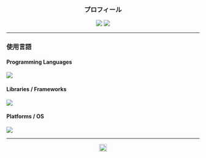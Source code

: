 <!--  使用言語の割合とコードサイズ比率 -->
<h3 align="center">プロフィール</h3>

<p align="center">
  <!-- 言語の割合 -->

  <img src="https://github-profile-summary-cards.vercel.app/api/cards/repos-per-language?username=KKAWAI1998&theme=dracula" />
  <img src="https://github-profile-summary-cards.vercel.app/api/cards/most-commit-language?username=KKAWAI1998&theme=dracula" />

</p>

---

<!-- 🛠 使用言語 & フレームワーク（SkillIcons形式） -->
### 使用言語

####  Programming Languages
<p>
  <img src="https://skillicons.dev/icons?i=python,cpp,matlab,java,fortran,latex,html,css,js" />
</p>

#### Libraries / Frameworks
<p>
  <img src="https://skillicons.dev/icons?i=flask,fastapi,django,react,vue,nodejs,express,bootstrap,tailwind" />
</p>

#### Platforms / OS
<p>
  <img src="https://skillicons.dev/icons?i=linux,windows,github,git" />
</p>


---

<!-- 👤 GitHub フォローボタン -->
<p align="center">
  <a href="https://github.com/KKAWAI1998">
    <img height="20" src="https://img.shields.io/github/followers/KKAWAI1998?label=Follow&logo=github&style=flat" />
  </a>
</p>
